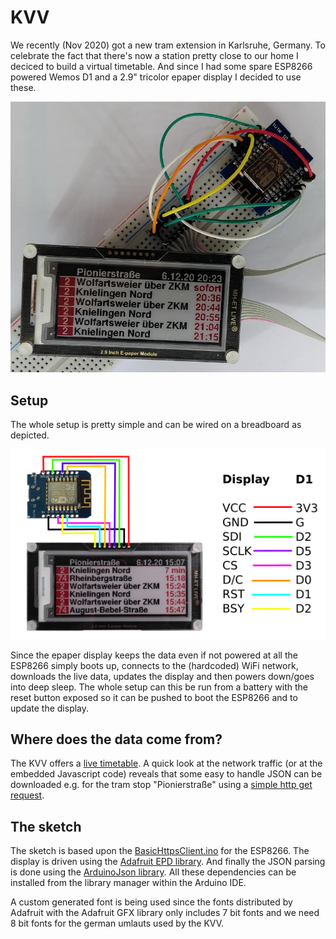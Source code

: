 # KVV

We recently (Nov 2020) got a new tram extension in Karlsruhe, Germany.
To celebrate the fact that there's now a station pretty close to our
home I deciced to build a virtual timetable. And since I had some
spare ESP8266 powered Wemos D1 and a 2.9" tricolor epaper display I
decided to use these.

![Breadboard setup](doc/kvv_bb.jpg)

## Setup

The whole setup is pretty simple and can be wired on a breadboard as
depicted.

![Wireing](doc/kvv.png)

Since the epaper display keeps the data even if not powered at all the
ESP8266 simply boots up, connects to the (hardcoded) WiFi network,
downloads the live data, updates the display and then powers down/goes
into deep sleep.  The whole setup can this be run from a battery with
the reset button exposed so it can be pushed to boot the ESP8266 and 
to update the display.

## Where does the data come from?

The KVV offers a [live timetable](http://live.kvv.de). A quick look
at the network traffic (or at the embedded Javascript code) reveals that
some easy to handle JSON can be downloaded e.g. for the tram stop "Pionierstraße" using a [simple http get request](https://live.kvv.de/webapp/departures/bystop/de:0000:0003?maxInfos=10&key=377d840e54b59adbe53608ba1aad70e8).

## The sketch

The sketch is based upon the
[BasicHttpsClient.ino](https://github.com/esp8266/Arduino/blob/master/libraries/ESP8266HTTPClient/examples/BasicHttpsClient/BasicHttpsClient.ino)
for the ESP8266. The display is driven using the [Adafruit EPD
library](https://github.com/adafruit/Adafruit_EPD). And finally the
JSON parsing is done using the [ArduinoJson
library](https://github.com/bblanchon/ArduinoJson). All these
dependencies can be installed from the library manager within the
Arduino IDE.

A custom generated font is being used since the fonts distributed by
Adafruit with the Adafruit GFX library only includes 7 bit fonts and
we need 8 bit fonts for the german umlauts used by the KVV.